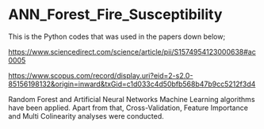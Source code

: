 # ANN_Forest_Fire_Susceptibility

This is the  Python codes that was used in the papers down below;

https://www.sciencedirect.com/science/article/pii/S1574954123000638#ac0005

https://www.scopus.com/record/display.uri?eid=2-s2.0-85156198132&origin=inward&txGid=c1d033c4d50bfb568b47b9cc5212f3d4


Random Forest and Artificial Neural Networks Machine Learning algorithms have been applied. Apart from that, Cross-Validation, Feature Importance and Multi Colinearity analyses were conducted.
